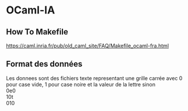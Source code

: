 # OCaml-IA

## How To Makefile 
https://caml.inria.fr/pub/old_caml_site/FAQ/Makefile_ocaml-fra.html

## Format des données
Les donnees sont des fichiers texte representant une grille carrée avec 0 pour case vide, 1 pour case noire et la valeur de la lettre sinon \
0e0 \
10t \
010 

